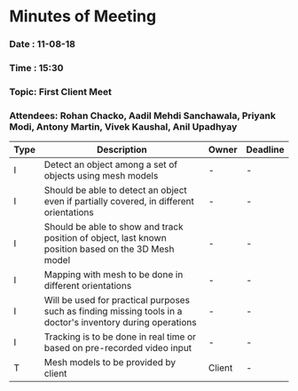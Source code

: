 # Minutes of Meeting

### Date : 11-08-18
### Time : 15:30
### Topic: First Client Meet
### Attendees: Rohan Chacko, Aadil Mehdi Sanchawala, Priyank Modi, Antony Martin, Vivek Kaushal, Anil Upadhyay

Type | Description | Owner | Deadline
---- | ---- | ---- | ----
I | Detect an object among a set of objects using mesh models | - | -
I | Should be able to detect an object even if partially covered, in different orientations | - | -
I | Should be able to show and track position of object, last known position based on the 3D Mesh model | - | -
I | Mapping with mesh to be done in different orientations | - | -
I | Will be used for practical purposes such as finding missing tools in a doctor's inventory during operations | - | -
I | Tracking is to be done in real time or based on pre-recorded video input  | - | -
T | Mesh models to be provided by client | Client | -
